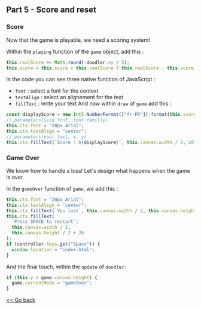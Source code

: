 ## Part 5 - Score and reset

### Score

Now that the game is playable, we need a scoring system!

Within the `playing` function of the `game` object, add this :

```javascript
this.realScore += Math.round(-doodler.vy / 5);
this.score = this.score < this.realScore ? this.realScore : this.score;
```

In the code you can see three native function of JavaScript : 
* ```font``` : select a font for the context
* ```textAlign``` : select an alignement for the text
* ```fillText``` : write your text
And now within `draw` of `game` add this :

```javascript
const displayScore = new Intl.NumberFormat(["fr-FR"]).format(this.score);
// parameters(size font, font familly)
this.ctx.font = "20px Arial";
this.ctx.textAlign = "center";
// parameters(your text, x, y)
this.ctx.fillText(`Score : ${displayScore}`, this.canvas.width / 2, 20);
```

### Game Over

We know how to handle a loss! Let's design what happens when the game is over.

In the `gameOver` function of `game`, we add this :

```javascript
this.ctx.font = "20px Arial";
this.ctx.textAlign = "center";
this.ctx.fillText(`You lost`, this.canvas.width / 2, this.canvas.height / 2);
this.ctx.fillText(
  `Press SPACE to restart`,
  this.canvas.width / 2,
  this.canvas.height / 2 + 26
);
if (controller.keys.get("Space")) {
  window.location = "index.html";
}
```

And the final touch, within the `update` of `doodler`:

```javascript
if (this.y > game.canvas.height) {
  game.currentMode = "gameOver";
}
```

[<< Go back](./part_4.md)
